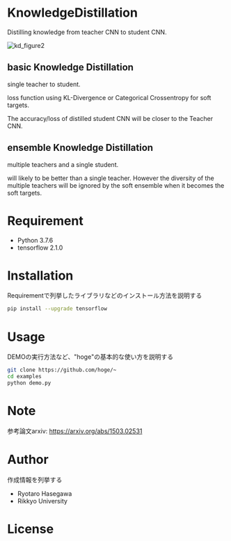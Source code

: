 # KnowledgeDistillation
 
Distilling knowledge from teacher CNN to student CNN.

![kd_figure2](https://user-images.githubusercontent.com/65751048/129522599-0a34fcbc-1a21-4a62-ba16-98f60f346da8.png)
 
## basic Knowledge Distillation
single teacher to student.

loss function using KL-Divergence or Categorical Crossentropy for soft targets.

The accuracy/loss of distilled student CNN will be closer to the Teacher CNN.

## ensemble Knowledge Distillation
multiple teachers and a single student.

will likely to be better than a single teacher. However the diversity of the multiple teachers will be ignored by the soft ensemble when it becomes the soft targets.

 
# Requirement
 
* Python 3.7.6
* tensorflow 2.1.0
 
# Installation
 
Requirementで列挙したライブラリなどのインストール方法を説明する
 
```bash
pip install --upgrade tensorflow
```
 
# Usage
 
DEMOの実行方法など、"hoge"の基本的な使い方を説明する
 
```bash
git clone https://github.com/hoge/~
cd examples
python demo.py
```
 
# Note

参考論文arxiv: https://arxiv.org/abs/1503.02531
 
# Author
 
作成情報を列挙する
 
* Ryotaro Hasegawa
* Rikkyo University
 
# License
